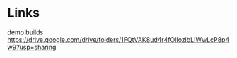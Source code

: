 # Links
demo builds
https://drive.google.com/drive/folders/1FQtVAK8ud4r4fOlIozlbLIWwLcP8p4w9?usp=sharing
